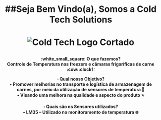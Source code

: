 <center> 
  <h1> ##Seja Bem Vindo(a), Somos a Cold Tech Solutions  <h1/>

![Cold Tech Logo Cortado](https://user-images.githubusercontent.com/125835466/229378370-f43af001-7f98-4ade-8337-5ad1edf9bc5d.jpg)

<h4>:white_small_square: O que fazemos? <br/>
Controle de Temperatura nos freezers e câmaras frigoríficas de carne :cow::clock1: <br/>

:white_small_square: Qual nosso Objetivo? <br/>
• Promover melhorias no transporte e logística de armazenagem de carnes, por meio da utilização de sensores de temperatura :articulated_lorry: <br/>
• Visando uma melhora na qualidade e aspecto do produto :star:<br/>

:white_small_square: Quais são os Sensores utilizados? <br/>
•	LM35 – Utilizado no monitoramento de temperatura :snowflake: <br/>
<center/>
  
